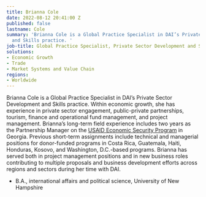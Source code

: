 ```yaml
---
title: Brianna Cole
date: 2022-08-12 20:41:00 Z
published: false
lastname: Cole
summary: 'Brianna Cole is a Global Practice Specialist in DAI’s Private Sector Development
  and Skills practice. '
job-title: Global Practice Specialist, Private Sector Development and Skills
solutions:
- Economic Growth
- Trade
- Market Systems and Value Chain
regions:
- Worldwide
---
```


Brianna Cole is a Global Practice Specialist in DAI’s Private Sector Development and Skills practice. Within economic growth, she has experience in private sector engagement, public-private partnerships, tourism, finance and operational fund management, and project management. Brianna’s long-term field experience includes two years as the Partnership Manager on the [USAID Economic Security Program](https://www.dai.com/our-work/projects/georgia-usaid-economic-security-program-georgia-esp) in Georgia. Previous short-term assignments include technical and managerial positions for donor-funded programs in Costa Rica, Guatemala, Haiti, Honduras, Kosovo, and Washington, D.C.-based programs. Brianna has served both in project management positions and in new business roles contributing to multiple proposals and business development efforts across regions and sectors during her time with DAI. 

* B.A., international affairs and political science, University of New Hampshire